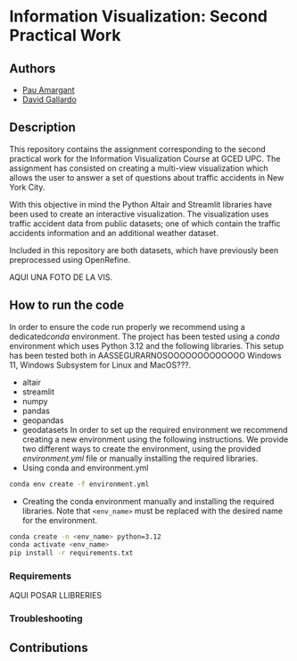 # Information Visualization: Second Practical Work

## Authors
- [Pau Amargant](github.com/pamargant)
- [David Gallardo](github.com/dagallgit)
  
## Description
This repository contains the assignment corresponding to the second practical work for the Information Visualization Course at GCED UPC. The assignment has consisted on creating a multi-view visualization which allows the user to answer a set of questions about traffic accidents in New York City.  

With this objective in mind the Python Altair and Streamlit libraries have been used to create an interactive visualization. The visualization uses traffic accident data from public datasets; one of which contain the traffic accidents information and an additional weather dataset.

Included in this repository are both datasets, which have previously been preprocessed using OpenRefine.

AQUI UNA FOTO DE LA VIS.


## How to run the code
In order to ensure the code run properly we recommend using a dedicated*conda* environment. The project has been tested using a *conda* environment which uses Python 3.12 and the following libraries. This setup has been tested both in  AASSEGURARNOSOOOOOOOOOOOOO Windows 11, Windows Subsystem for Linux and MacOS???. 
- altair
- streamlit
- numpy
- pandas
- geopandas
- geodatasets
In order to set up the required environment we recommend creating a new environment using the following instructions. We provide two different ways to create the environment, using the provided *environment.yml* file or manually installing the required libraries.
- Using conda and environment.yml
```bash
conda env create -f environment.yml
```
- Creating the conda environment manually and installing the required libraries. Note that `<env_name>` must be replaced with the desired name for the environment.
```bash
conda create -n <env_name> python=3.12
conda activate <env_name>
pip install -r requirements.txt
```





### Requirements
AQUI POSAR LLIBRERIES



### Troubleshooting


## Contributions


